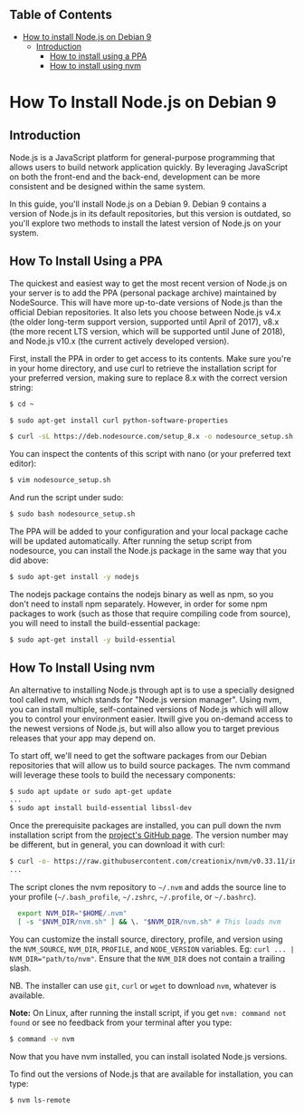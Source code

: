 
## Table of Contents


- [How to install Node.js on Debian 9](#how-to-install-node.js-on-debian-9)
  - [Introduction](#introduction)
    - [How to install using a PPA](#how-to-install-using-a-ppa)
    - [How to install using nvm](#how-to-install-using-nvm)

How To Install Node.js on Debian 9
==================================

Introduction
------------

Node.js is a JavaScript platform for general-purpose programming that allows users to build network application quickly. By leveraging JavaScript on both the front-end and the back-end, development can be more consistent and be designed within the same system.

In this guide, you'll install Node.js on a Debian 9. Debian 9 contains a version of Node.js in its default repositories, but this version is outdated, so you'll explore two methods to install the latest version of Node.js on your system.

How To Install Using a PPA
--------------------------

The quickest and easiest way to get the most recent version of Node.js on your server is to add the PPA (personal package archive) maintained by NodeSource. This will have more up-to-date versions of Node.js than the official Debian repositories. It also lets you choose between Node.js v4.x (the older long-term support version, supported until April of 2017), v8.x (the more recent LTS version, which will be supported until June of 2018), and Node.js v10.x (the current actively developed version).

First, install the PPA in order to get access to its contents. Make sure you're in your home directory, and use curl to retrieve the installation script for your preferred version, making sure to replace 8.x with the correct version string:

```sh
$ cd ~

$ sudo apt-get install curl python-software-properties
```
```sh
$ curl -sL https://deb.nodesource.com/setup_8.x -o nodesource_setup.sh
```
You can inspect the contents of this script with nano (or your preferred text editor):
```sh
$ vim nodesource_setup.sh
```
And run the script under sudo:

```sh
$ sudo bash nodesource_setup.sh
```

The PPA will be added to your configuration and your local package cache will be updated automatically. After running the setup script from nodesource, you can install the Node.js package in the same way that you did above:

```sh
$ sudo apt-get install -y nodejs
```

The nodejs package contains the nodejs binary as well as npm, so you don't need to install npm separately. However, in order for some npm packages to work (such as those that require compiling code from source), you will need to install the build-essential package:

```sh
$ sudo apt-get install -y build-essential
```
How To Install Using nvm
------------------------

An alternative to installing Node.js through apt is to use a specially designed tool called nvm, which stands for "Node.js version manager". Using nvm, you can install multiple, self-contained versions of Node.js which will allow you to control your environment easier. Itwill give you on-demand access to the newest versions of Node.js, but will also allow you to target previous releases that your app may depend on.

To start off, we'll need to get the software packages from our Debian repositories that will allow us to build source packages. The nvm command will leverage these tools to build the necessary components:

```sh
$ sudo apt update or sudo apt-get update
...
$ sudo apt install build-essential libssl-dev 
```
Once the prerequisite packages are installed, you can pull down the nvm installation script from the [project's GitHub page](https://github.com/creationix/nvm). The version number may be different, but in general, you can download it with curl:

```sh
$ curl -o- https://raw.githubusercontent.com/creationix/nvm/v0.33.11/install.sh | bash
...
```
The script clones the nvm repository to `~/.nvm` and adds the source line to your profile (`~/.bash_profile`, `~/.zshrc`, `~/.profile`, or `~/.bashrc`).

```sh
  export NVM_DIR="$HOME/.nvm"
  [ -s "$NVM_DIR/nvm.sh" ] && \. "$NVM_DIR/nvm.sh" # This loads nvm
```

You can customize the install source, directory, profile, and version using the `NVM_SOURCE`, `NVM_DIR`, `PROFILE`, and `NODE_VERSION` variables. Eg: `curl ... | NVM_DIR="path/to/nvm"`. Ensure that the `NVM_DIR` does not contain a trailing slash.

NB. The installer can use `git`, `curl` or `wget` to download `nvm`, whatever is available.

**Note:** On Linux, after running the install script, if you get `nvm: command not found` or see no feedback from your terminal after you type:

```sh
$ command -v nvm
```

Now that you have nvm installed, you can install isolated Node.js versions.

To find out the versions of Node.js that are available for installation, you can type:

```sh
$ nvm ls-remote
```




